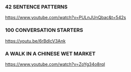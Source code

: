 ### 42 SENTENCE PATTERNS

https://www.youtube.com/watch?v=PULnJUnQbac&t=542s

### 100 CONVERSATION STARTERS

https://youtu.be/6rBdlcV3Ank

### A WALK IN A CHINESE WET MARKET

https://www.youtube.com/watch?v=ZoYg34o8rqI


